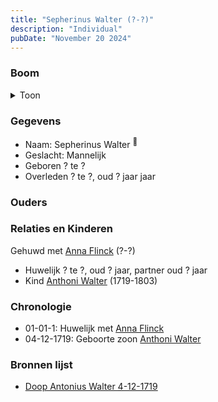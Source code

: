 ```yaml
---
title: "Sepherinus Walter (?-?)"
description: "Individual"
pubDate: "November 20 2024"
---
```


### Boom
<details><summary>Toon</summary>

![test](https://www.plantuml.com/plantuml/svg/hPAxQiCm58PtFSKX6Je5R9pMRJ2vreOEXK8BfLEGhTDOM9QCZammmUzUDn59e4k6RkBSleyVBSbnwzfQCQgaRhZbDUIyg7RMj5fiZ38MdEMQXXPgnqef40ff2uMdDzQDww36EaTBfn8vj6XSro2xkbeeJWG71W1hOmNQZr8MbKQY9AcvrFCvHAndx0xUZYXYxBGoUiUcH2jrI_39rN1y19pW9GZ2w07Eo-CqokwpzK0uV4jKeeTablEys-R6EOMpEInWSTMZgbLgoxNO5jOGvMPGyKFz6RtIcaEcf2wg2pG666VhD4gZ_u5vLZBRen1IxtuRHreM1C4qXh6Ikz9rg9JP3yJ-8kTAe-MVK4Au8OmfFASR2EFmwHRH65vNNn0-1j7Hs6S_cNX5vdEv5Bpwn1injaGjXc_s0m00)
</details>

### Gegevens
- Naam: Sepherinus Walter <sup><a href="../s00188/" style="text-decoration:none" title="Doop Antonius Walter 4-12-1719">:link:</a></sup>
- Geslacht: Mannelijk
- Geboren ? te ? 
- Overleden ? te ?, oud ? jaar jaar 

### Ouders

### Relaties en Kinderen

Gehuwd met [Anna Flinck](../i00137/) (?-?) 
- Huwelijk ? te ?, oud ? jaar, partner oud ? jaar 
- Kind [Anthoni Walter](../i00131/) (1719-1803)

### Chronologie
- 01-01-1: Huwelijk met [Anna Flinck](../i00137/)
- 04-12-1719: Geboorte zoon [Anthoni Walter](../i00131/)

### Bronnen lijst
- [Doop Antonius Walter 4-12-1719](../s00188/)